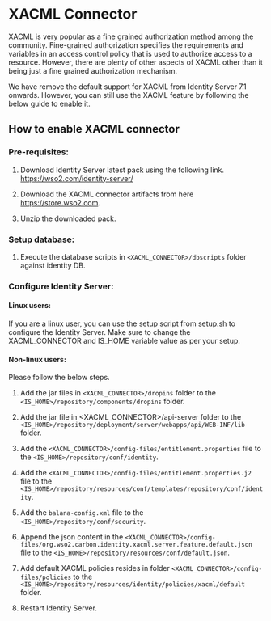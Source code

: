 # XACML Connector

XACML is very popular as a fine grained authorization method among the community.
Fine-grained authorization specifies the requirements and variables in an access control
policy that is used to authorize access to a resource. However, there are plenty of other
aspects of XACML other than it being just a fine grained authorization mechanism.

We have remove the default support for XACML from Identity Server 7.1 onwards.
However, you can still use the XACML feature by following the below guide to enable it.

## How to enable XACML connector

### Pre-requisites:

1. Download Identity Server latest pack using the following link.
   https://wso2.com/identity-server/

2. Download the XACML connector artifacts from here https://store.wso2.com.

3. Unzip the downloaded pack.

### Setup database:

1. Execute the database scripts in `<XACML_CONNECTOR>/dbscripts` folder against identity DB.

### Configure Identity Server:

#### Linux users:

If you are a linux user, you can use the setup script from [setup.sh](setup.sh) to configure
the Identity Server. Make sure to change the XACML_CONNECTOR and IS_HOME variable value as per
your setup.

#### Non-linux users:

Please follow the below steps.

1. Add the jar files in `<XACML_CONNECTOR>/dropins` folder to the
`<IS_HOME>/repository/components/dropins` folder.

2. Add the jar file in  <XACML_CONNECTOR>/api-server folder to the 
`<IS_HOME>/repository/deployment/server/webapps/api/WEB-INF/lib` folder.

3. Add the `<XACML_CONNECTOR>/config-files/entitlement.properties` file to the 
`<IS_HOME>/repository/conf/identity`.

4. Add the `<XACML_CONNECTOR>/config-files/entitlement.properties.j2` file to the
`<IS_HOME>/repository/resources/conf/templates/repository/conf/identity`.

5. Add the `balana-config.xml` file to the `<IS_HOME>/repository/conf/security`.

6. Append the json content in the 
`<XACML_CONNECTOR>/config-files/org.wso2.carbon.identity.xacml.server.feature.default.json`
file to the `<IS_HOME>/repository/resources/conf/default.json`.

7. Add default XACML policies resides in folder
`<XACML_CONNECTOR>/config-files/policies`  to the
`<IS_HOME>/repository/resources/identity/policies/xacml/default` folder.

8. Restart Identity Server.
